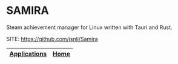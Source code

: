 # SAMIRA

 Steam achievement manager for Linux written with Tauri and Rust.

 SITE: https://github.com/jsnli/Samira

 | [Applications](https://portable-linux-apps.github.io/apps.html) | [Home](https://portable-linux-apps.github.io)
 | --- | --- |
